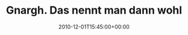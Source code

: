 ---
retweeted: false
source: <a href="https://about.twitter.com/products/tweetdeck" rel="nofollow">TweetDeck</a>
entities:
  hashtags: []
  symbols: []
  user_mentions:
  - name: Felix Gilcher
    screen_name: Xylakant
    indices:
    - '36'
    - '45'
    id_str: '40266143'
    id: '40266143'
  urls: []
display_text_range:
- '0'
- '89'
favorite_count: '0'
id_str: '9996393334706176'
truncated: false
retweet_count: '0'
id: '9996393334706176'
created_at: Wed Dec 01 15:45:00 +0000 2010
favorited: false
full_text: Gnargh. Das nennt man dann wohl den [@xylakant](https://twitter.com/xylakant)'schen
  Schlüsseltrick. Ohne doppelten Boden.
lang: de
tags:
- pesos:twitter
date: '2010-12-01T15:45:00+00:00'
src: https://twitter.com/bascht/status/9996393334706176
original_url: https://twitter.com/bascht/status/9996393334706176
type: twitter_tweet
text: Gnargh. Das nennt man dann wohl den [@xylakant](https://twitter.com/xylakant)'schen
  Schlüsseltrick. Ohne doppelten Boden.
title: Gnargh. Das nennt man dann wohl

---